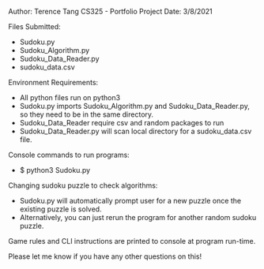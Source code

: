 Author: Terence Tang
CS325 - Portfolio Project
Date: 3/8/2021

Files Submitted:
- Sudoku.py
- Sudoku_Algorithm.py
- Sudoku_Data_Reader.py
- sudoku_data.csv

Environment Requirements:
- All python files run on python3
- Sudoku.py imports Sudoku_Algorithm.py and Sudoku_Data_Reader.py, so they need to be in the same directory.
- Sudoku_Data_Reader require csv and random packages to run
- Sudoku_Data_Reader.py will scan local directory for a sudoku_data.csv file.

Console commands to run programs:
- $ python3 Sudoku.py

Changing sudoku puzzle to check algorithms:
- Sudoku.py will automatically prompt user for a new puzzle once the existing puzzle is solved.
- Alternatively, you can just rerun the program for another random sudoku puzzle.

Game rules and CLI instructions are printed to console at program run-time.

Please let me know if you have any other questions on this!